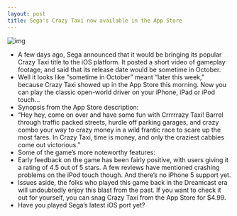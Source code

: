 ```yaml
---
layout: post
title: Sega's Crazy Taxi now available in the App Store
---
```

![img](http://media.idownloadblog.com/wp-content/uploads/2012/10/crazy-taxi-ss.jpg)
* A few days ago, Sega announced that it would be bringing its popular Crazy Taxi title to the iOS platform. It posted a short video of gameplay footage, and said that its release date would be sometime in October.
* Well it looks like “sometime in October” meant “later this week,” because Crazy Taxi showed up in the App Store this morning. Now you can play the classic open-world driver on your iPhone, iPad or iPod touch…
* Synopsis from the App Store description:
* “Hey hey, come on over and have some fun with Crrrrrazy Taxi! Barrel through traffic packed streets, hurdle off parking garages, and crazy combo your way to crazy money in a wild frantic race to scare up the most fares. In Crazy Taxi, time is money, and only the craziest cabbies come out victorious.”
* Some of the game’s more noteworthy features:
* Early feedback on the game has been fairly positive, with users giving it a rating of 4.5 out of 5 stars. A few reviews have mentioned crashing problems on the iPod touch though. And there’s no iPhone 5 support yet.
* Issues aside, the folks who played this game back in the Dreamcast era will undoubtedly enjoy this blast from the past. If you want to check it out for yourself, you can snag Crazy Taxi from the App Store for $4.99.
* Have you played Sega’s latest iOS port yet?

